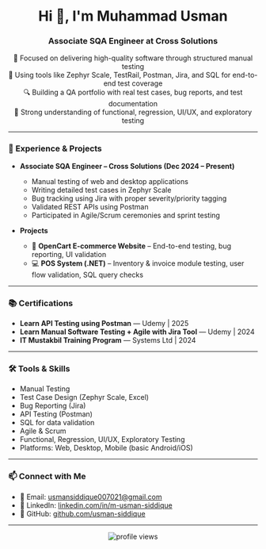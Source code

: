 <h1 align="center">Hi 👋, I'm Muhammad Usman</h1>
<h3 align="center">Associate SQA Engineer at Cross Solutions</h3>

<p align="center">
  🧪 Focused on delivering high-quality software through structured manual testing<br>
  🧰 Using tools like Zephyr Scale, TestRail, Postman, Jira, and SQL for end-to-end test coverage<br>
  🔍 Building a QA portfolio with real test cases, bug reports, and test documentation<br>
  🧠 Strong understanding of functional, regression, UI/UX, and exploratory testing
</p>

---

### 💼 Experience & Projects

- **Associate SQA Engineer – Cross Solutions (Dec 2024 – Present)**  
  - Manual testing of web and desktop applications  
  - Writing detailed test cases in Zephyr Scale  
  - Bug tracking using Jira with proper severity/priority tagging  
  - Validated REST APIs using Postman  
  - Participated in Agile/Scrum ceremonies and sprint testing

- **Projects**
  - 🛒 **OpenCart E-commerce Website** – End-to-end testing, bug reporting, UI validation  
  - 💻 **POS System (.NET)** – Inventory & invoice module testing, user flow validation, SQL query checks  

---

### 📚 Certifications

- **Learn API Testing using Postman** — Udemy | 2025  
- **Learn Manual Software Testing + Agile with Jira Tool** — Udemy | 2024  
- **IT Mustakbil Training Program** — Systems Ltd | 2024

---

### 🛠️ Tools & Skills

- Manual Testing  
- Test Case Design (Zephyr Scale, Excel)  
- Bug Reporting (Jira)  
- API Testing (Postman)  
- SQL for data validation  
- Agile & Scrum  
- Functional, Regression, UI/UX, Exploratory Testing  
- Platforms: Web, Desktop, Mobile (basic Android/iOS)

---

### 📫 Connect with Me

- 📧 Email: [usmansiddique007021@gmail.com](mailto:usmansiddique007021@gmail.com)  
- 🔗 LinkedIn: [linkedin.com/in/m-usman-siddique](https://linkedin.com/in/m-usman-siddique)  
- 🐙 GitHub: [github.com/usman-siddique](https://github.com/usman-siddique)

---

<p align="center">
  <img src="https://komarev.com/ghpvc/?username=usman-siddique&label=Profile%20views&color=0e75b6&style=flat" alt="profile views" />
</p>
